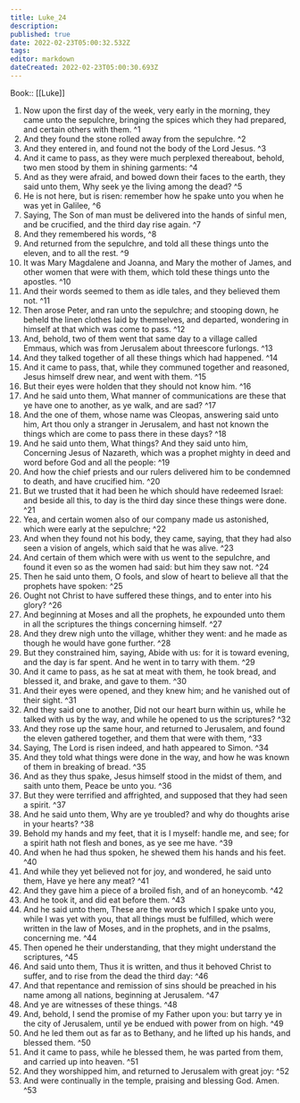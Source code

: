 ```yaml
---
title: Luke_24
description: 
published: true
date: 2022-02-23T05:00:32.532Z
tags: 
editor: markdown
dateCreated: 2022-02-23T05:00:30.693Z
---
```


 Book:: [[Luke]]
 1. Now upon the first day of the week, very early in the morning, they came unto the sepulchre, bringing the spices which they had prepared, and certain others with them. ^1
 2. And they found the stone rolled away from the sepulchre. ^2
 3. And they entered in, and found not the body of the Lord Jesus. ^3
 4. And it came to pass, as they were much perplexed thereabout, behold, two men stood by them in shining garments: ^4
 5. And as they were afraid, and bowed down their faces to the earth, they said unto them, Why seek ye the living among the dead? ^5
 6. He is not here, but is risen: remember how he spake unto you when he was yet in Galilee, ^6
 7. Saying, The Son of man must be delivered into the hands of sinful men, and be crucified, and the third day rise again. ^7
 8. And they remembered his words, ^8
 9. And returned from the sepulchre, and told all these things unto the eleven, and to all the rest. ^9
 10. It was Mary Magdalene and Joanna, and Mary the mother of James, and other women that were with them, which told these things unto the apostles. ^10
 11. And their words seemed to them as idle tales, and they believed them not. ^11
 12. Then arose Peter, and ran unto the sepulchre; and stooping down, he beheld the linen clothes laid by themselves, and departed, wondering in himself at that which was come to pass. ^12
 13. And, behold, two of them went that same day to a village called Emmaus, which was from Jerusalem about threescore furlongs. ^13
 14. And they talked together of all these things which had happened. ^14
 15. And it came to pass, that, while they communed together and reasoned, Jesus himself drew near, and went with them. ^15
 16. But their eyes were holden that they should not know him. ^16
 17. And he said unto them, What manner of communications are these that ye have one to another, as ye walk, and are sad? ^17
 18. And the one of them, whose name was Cleopas, answering said unto him, Art thou only a stranger in Jerusalem, and hast not known the things which are come to pass there in these days? ^18
 19. And he said unto them, What things? And they said unto him, Concerning Jesus of Nazareth, which was a prophet mighty in deed and word before God and all the people: ^19
 20. And how the chief priests and our rulers delivered him to be condemned to death, and have crucified him. ^20
 21. But we trusted that it had been he which should have redeemed Israel: and beside all this, to day is the third day since these things were done. ^21
 22. Yea, and certain women also of our company made us astonished, which were early at the sepulchre; ^22
 23. And when they found not his body, they came, saying, that they had also seen a vision of angels, which said that he was alive. ^23
 24. And certain of them which were with us went to the sepulchre, and found it even so as the women had said: but him they saw not. ^24
 25. Then he said unto them, O fools, and slow of heart to believe all that the prophets have spoken: ^25
 26. Ought not Christ to have suffered these things, and to enter into his glory? ^26
 27. And beginning at Moses and all the prophets, he expounded unto them in all the scriptures the things concerning himself. ^27
 28. And they drew nigh unto the village, whither they went: and he made as though he would have gone further. ^28
 29. But they constrained him, saying, Abide with us: for it is toward evening, and the day is far spent. And he went in to tarry with them. ^29
 30. And it came to pass, as he sat at meat with them, he took bread, and blessed it, and brake, and gave to them. ^30
 31. And their eyes were opened, and they knew him; and he vanished out of their sight. ^31
 32. And they said one to another, Did not our heart burn within us, while he talked with us by the way, and while he opened to us the scriptures? ^32
 33. And they rose up the same hour, and returned to Jerusalem, and found the eleven gathered together, and them that were with them, ^33
 34. Saying, The Lord is risen indeed, and hath appeared to Simon. ^34
 35. And they told what things were done in the way, and how he was known of them in breaking of bread. ^35
 36. And as they thus spake, Jesus himself stood in the midst of them, and saith unto them, Peace be unto you. ^36
 37. But they were terrified and affrighted, and supposed that they had seen a spirit. ^37
 38. And he said unto them, Why are ye troubled? and why do thoughts arise in your hearts? ^38
 39. Behold my hands and my feet, that it is I myself: handle me, and see; for a spirit hath not flesh and bones, as ye see me have. ^39
 40. And when he had thus spoken, he shewed them his hands and his feet. ^40
 41. And while they yet believed not for joy, and wondered, he said unto them, Have ye here any meat? ^41
 42. And they gave him a piece of a broiled fish, and of an honeycomb. ^42
 43. And he took it, and did eat before them. ^43
 44. And he said unto them, These are the words which I spake unto you, while I was yet with you, that all things must be fulfilled, which were written in the law of Moses, and in the prophets, and in the psalms, concerning me. ^44
 45. Then opened he their understanding, that they might understand the scriptures, ^45
 46. And said unto them, Thus it is written, and thus it behoved Christ to suffer, and to rise from the dead the third day: ^46
 47. And that repentance and remission of sins should be preached in his name among all nations, beginning at Jerusalem. ^47
 48. And ye are witnesses of these things. ^48
 49. And, behold, I send the promise of my Father upon you: but tarry ye in the city of Jerusalem, until ye be endued with power from on high. ^49
 50. And he led them out as far as to Bethany, and he lifted up his hands, and blessed them. ^50
 51. And it came to pass, while he blessed them, he was parted from them, and carried up into heaven. ^51
 52. And they worshipped him, and returned to Jerusalem with great joy: ^52
 53. And were continually in the temple, praising and blessing God. Amen. ^53

